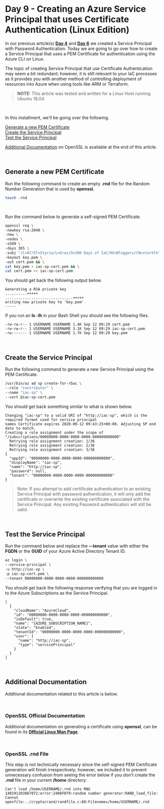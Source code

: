 # Day 9 - Creating an Azure Service Principal that uses Certificate Authentication (Linux Edition)

In our previous article(s) **[Day 4](https://github.com/starkfell/100DaysOfIaC/blob/master/articles/day.4.creating.a.service.principal.linux.in.plain.english.md)** and **[Day 6](https://github.com/starkfell/100DaysOfIaC/blob/master/articles/day.6.creating.a.service.principal.windows.in.plain.english.md)** we created a Service Principal with Password Authentication. Today we are going to go over how to create a Service Principal that uses a PEM Certificate for authentication using the Azure CLI on Linux.

The topic of creating Service Principal that use Certificate Authentication may seem a bit redundant; however, it is still relevant to your IaC processes as it provides you with another method of controlling deployment of resources into Azure when using tools like ARM or Terraform.

> **NOTE:** This article was tested and written for a Linux Host running Ubuntu 18.04.

<br />

In this installment, we'll be going over the following.

[Generate a new PEM Certificate](#generate-a-new-pem-certificate)<br />
[Create the Service Principal](#create-the-service-principal)<br />
[Test the Service Principal](#test-the-service-principal)<br />

[Additional Documentation](#additional-documentation) on OpenSSL is available at the end of this article.

<br />

## Generate a new PEM Certificate

Run the following command to create an empty **.rnd** file for the Random Number Generation that is used by **openssl**.

```bash
touch .rnd
```

<br />

Run the command below to generate a self-signed PEM Certificate.

```bash
openssl req \
-newkey rsa:2048 \
-new \
-nodes \
-x509 \
-days 365 \
-subj "/C=AT/ST=Styria/L=Graz/O=100 Days of IaC/OU=Bloggers/CN=starkfell.github.io" \
-keyout key.pem \
-out cert.pem && \
cat key.pem > iac-sp-cert.pem && \
cat cert.pem >> iac-sp-cert.pem
```

You should get back the following output below.

```console
Generating a RSA private key
..........+++++
...............................+++++
writing new private key to 'key.pem'
-----
```

If you run an **ls -lh** in your Bash Shell you should see the following files.

```console
-rw-rw-r-- 1 USERNAME USERNAME 1.4K Sep 12 09:29 cert.pem
-rw-rw-r-- 1 USERNAME USERNAME 3.1K Sep 12 09:29 iac-sp-cert.pem
-rw------- 1 USERNAME USERNAME 1.7K Sep 12 09:29 key.pem
```

<br />

## Create the Service Principal

Run the following command to generate a new Service Principal using the PEM Certificate.

```bash
/usr/bin/az ad sp create-for-rbac \
--role "contributor" \
--name "iac-sp" \
--cert @iac-sp-cert.pem
```

You should get back something similar to what is shown below.

```console
Changing "iac-sp" to a valid URI of "http://iac-sp", which is the required format used for service principal
names Certificate expires 2020-09-12 09:43:25+00:00. Adjusting SP end date to match.
Creating a role assignment under the scope of "/subscriptions/00000000-0000-0000-0000-000000000000"
  Retrying role assignment creation: 1/36
  Retrying role assignment creation: 2/36
  Retrying role assignment creation: 3/36
{
  "appId": "00000000-0000-0000-0000-000000000000",
  "displayName": "iac-sp",
  "name": "http://iac-sp",
  "password": null,
  "tenant": "00000000-0000-0000-0000-000000000000"
}
```

> Note: If you attempt to add certificate authentication to an existing Service Principal with password authentication, it will only add the certificate or overwrite the existing certificate associated with the Service Principal. Any existing Password authentication will still be valid.

<br />

## Test the Service Principal

Run the command below and replace the **--tenant** value with either the **FQDN** or the **GUID** of your Azure Active Directory Tenant ID.

```bash
az login \
--service-principal \
-u http://iac-sp \
-p iac-sp-cert.pem \
--tenant 00000000-0000-0000-0000-000000000000
```

You should get back the following response verifying that you are logged in to the Azure Subscriptions as the Service Principal.

```console
[
  {
    "cloudName": "AzureCloud",
    "id": "00000000-0000-0000-0000-000000000000",
    "isDefault": true,
    "name": "{AZURE_SUBSCRIPTION_NAME}",
    "state": "Enabled",
    "tenantId": "00000000-0000-0000-0000-000000000000",
    "user": {
      "name": "http://iac-sp",
      "type": "servicePrincipal"
    }
  }
]
```

<br />

## Additional Documentation

Additional documentation related to this article is below.

<br />

### OpenSSL Official Documentation

Additional documentation on generating a certificate using **openssl**, can be found in its **[Official Linux Man Page](https://linux.die.net/man/1/req)**.

<br />

### OpenSSL .rnd File

This step is not technically necessary since the self-signed PEM Certificate generation will finish irrespectively; however, we included it to prevent unnecessary confusion from seeing the error below if you don't create the **.rnd** file in your current **/home** directory:

```console
Can't load /home/USERNAME/.rnd into RNG
140291203867072:error:2406F079:random number generator:RAND_load_file:
Cannot openfile:../crypto/rand/randfile.c:88:Filename=/home/USERNAME/.rnd
```
